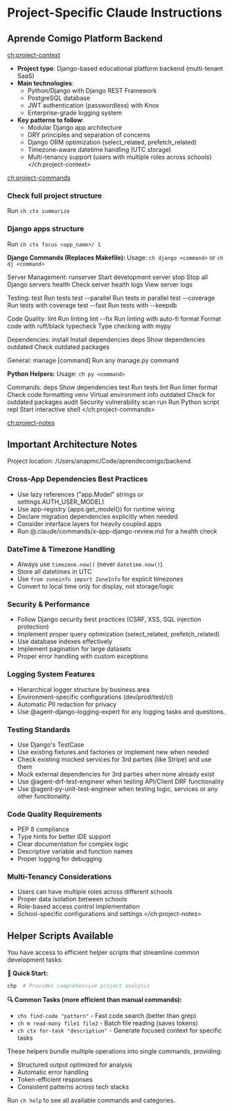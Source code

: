 # Project-Specific Claude Instructions

## Aprende Comigo Platform Backend

<ch:project-context>
- **Project type**: Django-based educational platform backend (multi-tenant SaaS)
- **Main technologies**: 
  - Python/Django with Django REST Framework
  - PostgreSQL database
  - JWT authentication (passwordless) with Knox
  - Enterprise-grade logging system
- **Key patterns to follow**: 
  - Modular Django app architecture
  - DRY principles and separation of concerns
  - Django ORM optimization (select_related, prefetch_related)
  - Timezone-aware datetime handling (UTC storage)
  - Multi-tenancy support (users with multiple roles across schools)
</ch:project-context>

<ch:project-commands>
### Check full project structure
Run `ch ctx summarize`

### Django apps structure
Run `ch ctx focus <app_name>/ 1`

**Django Commands (Replaces Makefile):**
Usage: `ch django <command>` or `ch dj <command>`

Server Management:
  runserver      Start development server 
  stop           Stop all Django servers
  health         Check server health 
  logs           View server logs 

Testing:
  test                    Run tests
  test --parallel         Run tests in parallel
  test --coverage         Run tests with coverage 
  test --fast             Run tests with --keepdb

Code Quality:
  lint                    Run linting
  lint --fix              Run linting with auto-fi
  format                  Format code with ruff/black
  typecheck               Type checking with mypy

Dependencies:
  install                 Install dependencies
  deps                    Show dependencies
  outdated                Check outdated packages

General:
  manage [command]        Run any manage.py command

**Python Helpers:**
Usage: `ch py <command>`

Commands:
  deps        Show dependencies
  test        Run tests
  lint        Run linter
  format      Check code formatting
  venv        Virtual environment info
  outdated    Check for outdated packages
  audit       Security vulnerability scan
  run         Run Python script
  repl        Start interactive shell
</ch:project-commands>

<ch:project-notes>
## Important Architecture Notes
Project location: /Users/anapmc/Code/aprendecomigo/backend

### Cross-App Dependencies Best Practices
- Use lazy references ("app.Model" strings or settings.AUTH_USER_MODEL)
- Use app-registry (apps.get_model()) for runtime wiring
- Declare migration dependencies explicitly when needed
- Consider interface layers for heavily coupled apps
- Run @.claude/commands/x-app-django-review.md for a health check

### DateTime & Timezone Handling
- Always use `timezone.now()` (never `datetime.now()`)
- Store all datetimes in UTC
- Use `from zoneinfo import ZoneInfo` for explicit timezones
- Convert to local time only for display, not storage/logic

### Security & Performance
- Follow Django security best practices (CSRF, XSS, SQL injection protection)
- Implement proper query optimization (select_related, prefetch_related)
- Use database indexes effectively
- Implement pagination for large datasets
- Proper error handling with custom exceptions

### Logging System Features
- Hierarchical logger structure by business area
- Environment-specific configurations (dev/prod/test/ci)
- Automatic PII redaction for privacy
- Use @agent-django-logging-expert for any logging tasks and questions.

### Testing Standards
- Use Django's TestCase
- Use existing fixtures and factories or implement new when needed
- Check existing mocked services for 3rd parties (like Stripe) and use them
- Mock external dependencies for 3rd parties when none already exist
- Use @agent-drf-test-engineer when testing API/Client DRF functionality
- Use @agent-py-unit-test-engineer when testing logic, services or any other functionality.

### Code Quality Requirements
- PEP 8 compliance
- Type hints for better IDE support
- Clear documentation for complex logic
- Descriptive variable and function names
- Proper logging for debugging

### Multi-Tenancy Considerations
- Users can have multiple roles across different schools
- Proper data isolation between schools
- Role-based access control implementation
- School-specific configurations and settings
</ch:project-notes>

## Helper Scripts Available

You have access to efficient helper scripts that streamline common development tasks:

**🚀 Quick Start:**
```bash
chp  # Provides comprehensive project analysis
```

**🔍 Common Tasks (more efficient than manual commands):**
- `chs find-code "pattern"` - Fast code search (better than grep)
- `ch m read-many file1 file2` - Batch file reading (saves tokens)
- `ch ctx for-task "description"` - Generate focused context for specific tasks

These helpers bundle multiple operations into single commands, providing:
- Structured output optimized for analysis
- Automatic error handling
- Token-efficient responses
- Consistent patterns across tech stacks

Run `ch help` to see all available commands and categories.